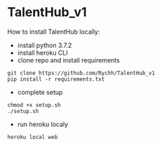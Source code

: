 # TalentHub_v1

How to install TalentHub locally:
- install python 3.7.2
- install heroku CLI
- clone repo and install requirements
```
git clone https://github.com/Rychh/TalentHub_v1
pip install -r requirements.txt
```
- complete setup
```
chmod +x setup.sh
./setup.sh
```
- run heroku localy 
``` 
heroku local web 
```
